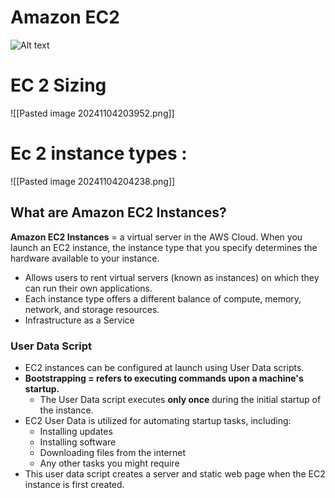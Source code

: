 # Amazon EC2

![Alt text](/1.png)

# EC 2 Sizing 

![[Pasted image 20241104203952.png]]

# Ec 2 instance types :

![[Pasted image 20241104204238.png]]

## What are Amazon EC2 Instances?
**Amazon EC2 Instances** = a virtual server in the AWS Cloud. When you launch an EC2 instance, the instance type that you specify determines the hardware available to your instance.
- Allows users to rent virtual servers (known as instances) on which they can run their own applications.
- Each instance type offers a different balance of compute, memory, network, and storage resources.
- Infrastructure as a Service

### **User Data Script**

- EC2 instances can be configured at launch using User Data scripts.
- **Bootstrapping = refers to executing commands upon a machine's startup.**
    - The User Data script executes **only once** during the initial startup of the instance.
- EC2 User Data is utilized for automating startup tasks, including:
    - Installing updates
    - Installing software
    - Downloading files from the internet
    - Any other tasks you might require
- This user data script creates a server and static web page when the EC2 instance is first created.
